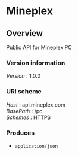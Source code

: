 # Mineplex


<a name="overview"></a>
## Overview
Public API for Mineplex PC


### Version information
*Version* : 1.0.0


### URI scheme
*Host* : api.mineplex.com  
*BasePath* : /pc  
*Schemes* : HTTPS


### Produces

* `application/json`



